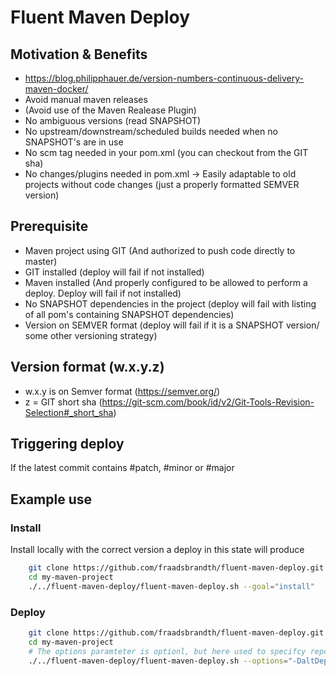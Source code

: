 # Fluent Maven Deploy

## Motivation & Benefits
- https://blog.philipphauer.de/version-numbers-continuous-delivery-maven-docker/
- Avoid manual maven releases
- (Avoid use of the Maven Realease Plugin)
- No ambiguous versions (read SNAPSHOT)
- No upstream/downstream/scheduled builds needed when no SNAPSHOT's are in use
- No scm tag needed in your pom.xml (you can checkout from the GIT sha)
- No changes/plugins needed in pom.xml -> Easily adaptable to old projects without code changes (just a properly formatted SEMVER version)

## Prerequisite
- Maven project using GIT (And authorized to push code directly to master)
- GIT installed (deploy will fail if not installed)
- Maven installed (And properly configured to be allowed to perform a deploy. Deploy will fail if not installed)
- No SNAPSHOT dependencies in the project (deploy will fail with listing of all pom's containing SNAPSHOT dependencies)
- Version on SEMVER format (deploy will fail if it is a SNAPSHOT version/ some other versioning strategy)

## Version format (w.x.y.z)
- w.x.y is on Semver format (https://semver.org/)
- z = GIT short sha (https://git-scm.com/book/id/v2/Git-Tools-Revision-Selection#_short_sha)

## Triggering deploy
If the latest commit contains #patch, #minor or #major

## Example use
### Install
Install locally with the correct version a deploy in this state will produce

```bash
    git clone https://github.com/fraadsbrandth/fluent-maven-deploy.git
    cd my-maven-project
    ./../fluent-maven-deploy/fluent-maven-deploy.sh --goal="install"
```
### Deploy

```bash
    git clone https://github.com/fraadsbrandth/fluent-maven-deploy.git
    cd my-maven-project
    # The options paramteter is optionl, but here used to specifcy repository to avoid having it in you pom
    ./../fluent-maven-deploy/fluent-maven-deploy.sh --options="-DaltDeploymentRepository=$DEPLOYMENT_REPOSITORY"
```
